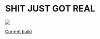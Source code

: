 # SHIT JUST GOT REAL

![](https://imgs.xkcd.com/comics/thesis_defense.png)

[Current build](http://lem.ib.usp.br/diogro/static/main.pdf)
